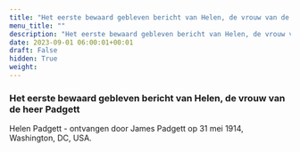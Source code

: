 ```yaml
---
title: "Het eerste bewaard gebleven bericht van Helen, de vrouw van de heer Padgett"
menu_title: ""
description: "Het eerste bewaard gebleven bericht van Helen, de vrouw van de heer Padgett"
date: 2023-09-01 06:00:01+00:01
draft: False
hidden: True
weight:
---
```

### Het eerste bewaard gebleven bericht van Helen, de vrouw van de heer Padgett

Helen Padgett - ontvangen door James Padgett op 31 mei 1914, Washington, DC, USA.
